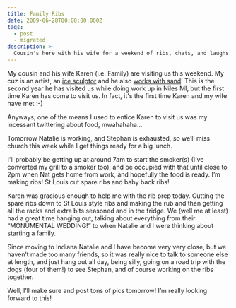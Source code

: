 ```yaml
---
title: Family Ribs
date: 2009-06-28T00:00:00.000Z
tags:
  - post
  - migrated
description: >-
  Cousin's here with his wife for a weekend of ribs, chats, and laughs! Dive into the fun as we prep, smoke, and savor delicious memories together! #FamilyTime
---
```


My cousin and his wife Karen (i.e. Family) are visiting us this weekend.
My cuz is an artist, an [ice sculptor](http://www.theicestudio.com/) and he also [works with sand](http://img30.yfrog.com/i/woz.jpg/)! This is the second year he has visited us while doing work up in Niles MI, but the first time Karen has come to visit us. In fact, it's the first time Karen and my wife have met :-)

Anyways, one of the means I used to entice Karen to visit us was my incessant twittering about food, mwahahaha…

Tomorrow Natalie is working, and Stephan is exhausted, so we’ll miss church this week while I get things ready for a big lunch.

I’ll probably be getting up at around 7am to start the smoker(s) (I’ve converted my grill to a smoker too), and be occupied with that until close to 2pm when Nat gets home from work, and hopefully the food is ready. I’m making ribs! St Louis cut spare ribs and baby back ribs!

Karen was gracious enough to help me with the rib prep today. Cutting the spare ribs down to St Louis style ribs and making the rub and then getting all the racks and extra bits seasoned and in the fridge. We (well me at least) had a great time hanging out, talking about everything from their “MONUMENTAL WEDDING!” to when Natalie and I were thinking about starting a family.

Since moving to Indiana Natalie and I have become very very close, but we haven’t made too many friends, so it was really nice to talk to someone else at length, and just hang out all day, being silly, going on a road trip with the dogs (four of them!) to see Stephan, and of course working on the ribs together.

Well, I’ll make sure and post tons of pics tomorrow! I’m really looking forward to this!

